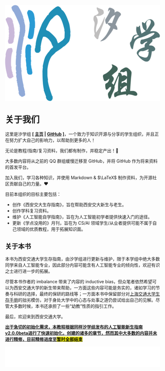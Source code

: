 <img src="./images/title.png" alt="title" style="display: block; margin: 0 auto; zoom: 50%;">

# 关于我们

这里是汐学组 **\[ [主页](https://xistudygroup.github.io/XiStudyGroup/) | [GitHub](https://github.com/XiStudyGroup) \]**，一个致力于知识开源与分享的学生组织，并且正在努力扩大自己的影响力，以帮助到更多的人！

无论是教程/指南/复习资料，我们都有制作，并稳定产出！🎉

大多数内容将从之前的 QQ 群组缓慢迁移至 GitHub，并将 GitHub 作为将来资料的首发平台。

加入我们，学习各种知识，并使用 Markdown & $\LaTeX$ 制作资料，为开源社区贡献自己的力量。❤️

目前本组织的目标主要包括：

- 创作《西安交大生存指南》，旨在帮助西安交大新生与老生。
- 创作学科复习资料。
- 维护《人工智能自学指南》，旨在为人工智能初学者提供快速入门的途径。
- 更新《学点没用的》月刊，旨在为 CS/AI 领域学生/从业者提供可能不属于自己领域的优质教程，用于拓展知识面。

## 关于本书

本书为西安交通大学生存指南，由汐学组进行更新与维护，限于本学组中绝大多数同学来自人工智能专业，因此部分内容可能含有人工智能专业的倾向性，欢迎有识之士进行进一步的拓展。

尽管本书作者的 imbalance 带来了内容的 inductive bias，但众笔者依然希望可以为西安交通大学的新生带来帮助，一方面这些内容可能是务实的，诸如学习的节奏与科研的选择，最终的保研的路线等；一方面本书中保留部分对<u>[上海交通大学生存手册](https://survivesjtu.gitbook.io/survivesjtumanual)</u>的拙劣模仿，对于身处大学中的心态与处事之道仍尝试给出自己的见解。尽管大多数时候，本书还承担了一些“幼教”性质的指引工作。

最后，欢迎来到西安交通大学。

<u>**出于急切的初始化需求，本教程根据同样汐学组发布的[人工智能新生指南v2.0.0beta](https://xistudygroup.github.io/XiStudyGroup/%E4%BA%BA%E5%B7%A5%E6%99%BA%E8%83%BD%E6%96%B0%E7%94%9F%E6%8C%87%E5%8D%972024/)进行了快速初始化，创建的诸多的章节，然而其中大多数的内容并未进行精修，目前精修进度至<mark>暂时全部结束</mark>**</u>


<iframe id="quote-iframe" src="css/quote.html" style="border:none; width:100%; height:50pt; overflow:hidden;"></iframe>
